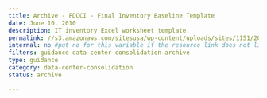```yaml
---
title: Archive - FDCCI - Final Inventory Baseline Template
date: June 10, 2010
description: IT inventory Excel worksheet template.
permalink: //s3.amazonaws.com/sitesusa/wp-content/uploads/sites/1151/2016/11/FDCCI-Final-Inventory-Baseline-Template.xls
internal: no #put no for this variable if the resource link does not live on CIO.gov
filters: guidance data-center-consolidation archive
type: guidance
category: data-center-consolidation
status: archive

---
```

